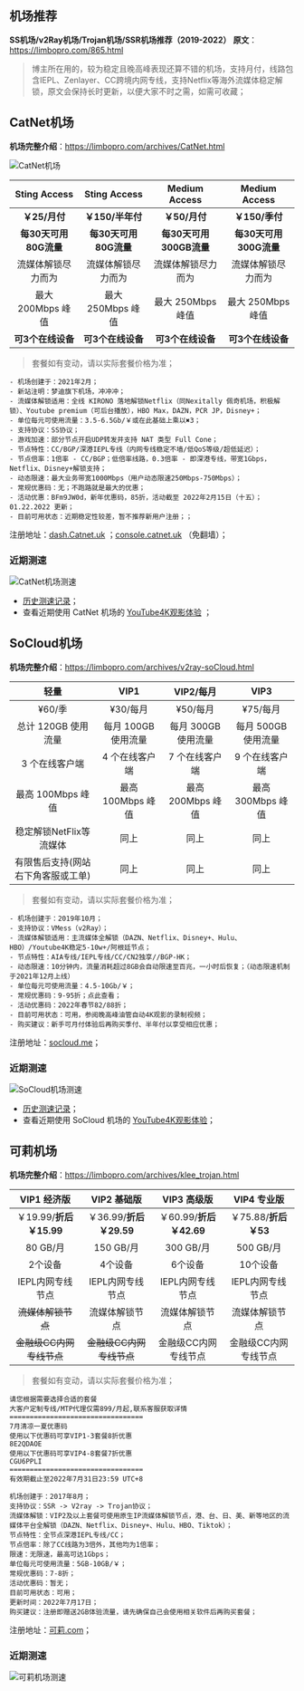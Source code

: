 ## 机场推荐
**SS机场/v2Ray机场/Trojan机场/SSR机场推荐（2019-2022）**
**原文**：https://limbopro.com/865.html

> 博主所在用的，较为稳定且晚高峰表现还算不错的机场，支持月付，线路包含IEPL、Zenlayer、CC跨境内网专线，支持Netflix等海外流媒体稳定解锁，原文会保持长时更新，以便大家不时之需，如需可收藏；

## CatNet机场

**机场完整介绍**：https://limbopro.com/archives/CatNet.html

![CatNet机场][1]



|     Sting Access      |     Sting Access      |      Medium Access      |     Medium Access      |
| :-------------------: | :-------------------: | :---------------------: | :--------------------: |
|     **￥25/月付**     |   **￥150/半年付**    |      **￥50/月付**      |     **￥150/季付**     |
| **每30天可用80G流量** | **每30天可用80G流量** | **每30天可用300GB流量** | **每30天可用300G流量** |
|  流媒体解锁尽力而为   |  流媒体解锁尽力而为   |   流媒体解锁尽力而为    |   流媒体解锁尽力而为   |
|   最大 200Mbps 峰值   |   最大 250Mbps 峰值   |    最大 250Mbps 峰值    |   最大 250Mbps 峰值    |
|   **可3个在线设备**   |   **可3个在线设备**   |    **可3个在线设备**    |   **可3个在线设备**    |

> 套餐如有变动，请以实际套餐价格为准；

```
- 机场创建于：2021年2月；
- 新站注明：梦迪旗下机场，冲冲冲；
- 流媒体解锁适用：全线 KIRONO 落地解锁Netflix（同Nexitally 佩奇机场，积极解锁）、Youtube premium（可后台播放），HBO Max，DAZN，PCR JP，Disney+；
- 单位每元可使用流量：3.5-6.5Gb/￥或在此基础上乘以✖️3；
- 支持协议：SS协议；
- 游戏加速：部分节点开启UDP转发并支持 NAT 类型 Full Cone；
- 节点特性：CC/BGP/深港IEPL专线（内网专线稳定不墙/低QoS等级/超低延迟）；
- 节点倍率：1倍率 - CC/BGP；低倍率线路，0.3倍率 - 即深港专线，带宽1Gbps，Netflix、Disney+解锁支持；
- 动态限速：最大业务带宽1000Mbps（用户动态限速250Mbps-750Mbps）；
- 常规优惠码：无；不跑路就是最大的优惠；
- 活动优惠：BFm9JW0d，新年优惠码，85折，活动截至 2022年2月15日（十五）；01.22.2022 更新；
- 目前可用状态：近期稳定性较差，暂不推荐新用户注册；；
```
注册地址：[dash.Catnet.uk](https://bit.ly/3chrGMs) ；[console.catnet.uk](https://console.catnet.uk/#/register?code=PxFIOEeB) （免翻墙）；

### 近期测速

![CatNet机场测速][2]

- [历史测速记录](https://limbopro.com/archives/CatNet.html)；
- 查看近期使用 CatNet 机场的 [YouTube4K观影体验](https://www.youtube.com/watch?v=oQkkvgIXbGE&list=PLLKxTOiRkpR_kzo9UeVpGxjjyP17XT95s&index=1) ；

## SoCloud机场

**机场完整介绍**：https://limbopro.com/archives/v2ray-soCloud.html

|              **轻量**              |      **VIP1**       |    **VIP2**/每月    |      **VIP3**       |
| :--------------------------------: | :-----------------: | :-----------------: | :-----------------: |
|               ¥60/季               |      ¥30/每月       |      ¥50/每月       |      ¥75/每月       |
|        总计 120GB 使用流量         | 每月 100GB 使用流量 | 每月 300GB 使用流量 | 每月 500GB 使用流量 |
|           3 个在线客户端           |   4 个在线客户端    |   7 个在线客户端    |   9 个在线客户端    |
|         最高 100Mbps 峰值          |  最高 100Mbps 峰值  |  最高 200Mbps 峰值  |  最高 300Mbps 峰值  |
|      稳定解锁NetFlix等流媒体       |        同上         |        同上         |        同上         |
| 有限售后支持(网站右下角客服或工单) |        同上         |        同上         |        同上         |


> 套餐如有变动，请以实际套餐价格为准；


```
- 机场创建于：2019年10月；
- 支持协议：VMess（v2Ray）；
- 流媒体解锁适用：主流媒体全解锁（DAZN、Netflix、Disney+、Hulu、HBO）/Youtube4K稳定5-10w+/阿根廷节点；
- 节点特性：AIA专线/IEPL专线/CC/CN2独享//BGP-HK；
- 动态限速：10分钟内，流量消耗超过8GB会自动限速至百兆，一小时后恢复；（动态限速机制于2021年12月上线）
- 单位每元可使用流量：4.5-10Gb/￥；
- 常规优惠码：9-95折；点此查看；
- 活动优惠码：2022年春节82/88折；
- 目前可用状态：可用，参阅晚高峰油管自动4K观影的录制视频；
- 购买建议：新手可月付体验后再购买季付、半年付以享受相应优惠；
```
注册地址：[socloud.me](https://bit.ly/3f1uspy)；

### 近期测速

![SoCloud机场测速][3]
- [历史测速记录](https://limbopro.com/archives/v2ray-soCloud.html)；
- 查看近期使用 SoCloud 机场的 [YouTube4K观影体验](https://www.youtube.com/watch?v=ZFquaCadgPE&list=PLLKxTOiRkpR_kzo9UeVpGxjjyP17XT95s&index=2)；

## 可莉机场

**机场完整介绍**：https://limbopro.com/archives/klee_trojan.html

|     **VIP1 经济版**      |       VIP2 基础版        |       VIP3 高级版       |     VIP4 专业版      |
| :----------------------: | :----------------------: | :---------------------: | :------------------: |
| ￥19.99/**折后 ￥15.99** | ￥36.99/**折后￥29.59**  | ￥60.99/**折后￥42.69** | ￥75.88/**折后￥53** |
|         80 GB/月         |        150 GB/月         |        300 GB/月        |      500 GB/月       |
|         2个设备          |         4个设备          |         6个设备         |       10个设备       |
|     IEPL内网专线节点     |     IEPL内网专线节点     |    IEPL内网专线节点     |   IEPL内网专线节点   |
|    ~~流媒体解锁节点~~    |      流媒体解锁节点      |     流媒体解锁节点      |    流媒体解锁节点    |
| ~~金融级CC内网专线节点~~ | ~~金融级CC内网专线节点~~ |  金融级CC内网专线节点   | 金融级CC内网专线节点 |

> 套餐如有变动，请以实际套餐价格为准；


```
请您根据需要选择合适的套餐
大客户定制专线/MTP代理仅需899/月起,联系客服获取详情
=================================
7月清凉一夏优惠码
使用以下优惠码可享VIP1-3套餐8折优惠
8E2QDAOE
使用以下优惠码可享VIP4-8套餐7折优惠
CGU6PPLI
=================================
有效期截止至2022年7月31日23:59 UTC+8
```

```
机场创建于：2017年8月；
支持协议：SSR -> V2ray -> Trojan协议；
流媒体解锁：VIP2及以上套餐可使用原生IP流媒体解锁节点，港、台、日、美、新等地区的流媒体平台全解锁（DAZN、Netflix、Disney+、Hulu、HBO、Tiktok）；
节点特性：全节点深港IEPL专线/CC；
节点倍率：除了CC线路为3倍外，其他均为1倍率；
限速：无限速，最高可达1Gbps；
单位每元可使用流量：5GB-10GB/￥；
常规优惠码：7-8折；
活动优惠码：暂无；
目前可用状态：可用；
更新时间：2022年7月17日；
购买建议：注册即赠送2GB体验流量，请先确保自己会使用相关软件后再购买套餐；
```

注册地址：[可莉.com](https://1.可莉.com/auth/register?code=Ifdg)；

### 近期测速

![可莉机场测速][4]


[1]: https://limbopro.com/usr/uploads/2021/06/3408110024.png
[2]: https://limbopro.com/usr/uploads/2022/05/3253779772.png
[3]: https://limbopro.com/usr/uploads/2022/03/373362429.png 
[4]: https://limbopro.com/usr/uploads/2022/07/1511804154.png

